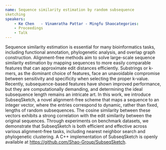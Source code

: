 ```yaml
---
name: Sequence similarity estimation by random subsequence
sketching
speakers:
	- Ke Chen	- Vinamratha Pattar	- Mingfu Shaocategories:
	- Proceedings
	- Talk
---
```


Sequence similarity estimation is essential for many
bioinformatics tasks, including functional annotation,
phylogenetic analysis, and overlap graph construction.
Alignment-free methods aim to solve large-scale sequence
similarity estimation by mapping sequences to more easily
comparable features that can approximate edit distances
efficiently. Substrings or k-mers, as the dominant choice
of features, face an unavoidable compromise between
sensitivity and specificity when selecting the proper
k-value. Recently, subsequence-based features have shown
improved performance, but they are computationally
demanding, and determining the ideal subsequence length
remains an intricate art. In this work, we introduce
SubseqSketch, a novel alignment-free scheme that maps a
sequence to an integer vector, where the entries correspond
to dynamic, rather than fixed, lengths of random
subsequences. The cosine similarity between these vectors
exhibits a strong correlation with the edit similarity
between the original sequences. Through experiments on
benchmark datasets, we demonstrate that SubseqSketch is
both efficient and effective across various alignment-free
tasks, including nearest neighbor search and phylogenetic
clustering. A C++ implementation of SubseqSketch is openly
available at https://github.com/Shao-Group/SubseqSketch.